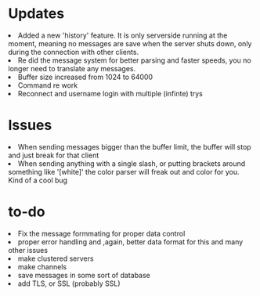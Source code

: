 <h1>Updates</h1>
<li>Added a new 'history' feature. It is only serverside running at the moment, meaning no messages are save when the server shuts down, only during the connection with other clients.</li>
<li>Re did the message system for better parsing and faster speeds, you no longer need to translate any messages.</li>
<li>Buffer size increased from 1024 to 64000</li>
<li>Command re work</li>
<li>Reconnect and username login with multiple (infinte) trys</li>

<h1>Issues</h1>
<li>When sending messages bigger than the buffer limit, the buffer will stop and just break for that client</li>
<li>When sending anything with a single slash, or putting brackets around something like '[white]' the color parser will freak out and color for you. Kind of a cool bug</li>

<h1>to-do</h1>
<li>Fix the message formmating for proper data control</li>
<li>proper error handling and ,again, better data format for this and many other issues</li>
<li>make clustered servers</li>
<li>make channels</li>
<li>save messages in some sort of database</li>
<li>add TLS, or SSL (probably SSL)</li>
